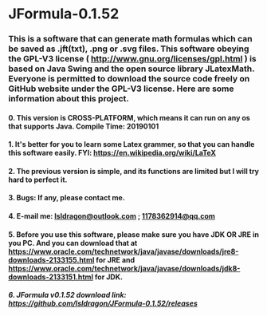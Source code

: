 # JFormula-0.1.52
### This is a software that can generate math formulas which can be saved as .jft(txt), .png or .svg files. This software obeying the GPL-V3 license ( http://www.gnu.org/licenses/gpl.html ) is based on Java Swing and the open source library JLatexMath. Everyone is permitted to download the source code freely on GitHub website under the GPL-V3 license. Here are some information about this project.
#### 0. This version is CROSS-PLATFORM, which means it can run on any os that supports Java.     Compile Time: 20190101
#### 1. It's better for you to learn some Latex grammer, so that you can handle this software easily. FYI: https://en.wikipedia.org/wiki/LaTeX
#### 2. The previous version is simple, and its functions are limited but I will try hard to perfect it.
#### 3. Bugs: If any, please contact me.
#### 4. E-mail me: lsldragon@outlook.com ; 1178362914@qq.com
#### 5. Before you use this software, please make sure you have JDK OR JRE in you PC. And you can download that at https://www.oracle.com/technetwork/java/javase/downloads/jre8-downloads-2133155.html for JRE and https://www.oracle.com/technetwork/java/javase/downloads/jdk8-downloads-2133151.html for JDK.
##### 6. JFormula v0.1.52 download link: https://github.com/lsldragon/JFormula-0.1.52/releases

